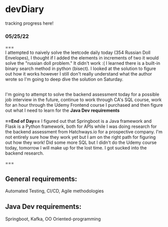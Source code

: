 # devDiary
tracking progress here!<br>

### 05/25/22
===<br>
I attempted to naively solve the leetcode daily today (354 Russian Doll Envelopes), I thought if I added the elements in increments of two it would solve the "russian doll problem." It didn't work :( I learned there is a built-in binary search method in python (bisect). I looked at the solution to figure out how it works however I still don't really understand what the author wrote so I'm going to deep dive the solution on Saturday.<br><br>

I'm going to attempt to solve the backend assessment today for a possible job interview in the future, continue to work through CA's SQL course, work for an hour through the Udemy Frontend course I purchased and then figure out what I need to learn for the <b>Java Dev requirements</b> <br>
<br>
<b>==End of Day==</b>
I figured out that Springboot is a Java framework and Flask is a Python framework, both for APIs while I was doing research for the backend assessment from Hatchways.io for a prospective company. I'm not entirely sure how they work yet but I am on the right path for figuring out how they work! Did some more SQL but I didn't do the Udemy course today, tomorrow I will make up for the lost time. I got sucked into the backend research.

===

## General requirements:
Automated Testing, CI/CD, Agile methodologies

## Java Dev requirements:
Springboot, Kafka, OO Oriented-programming
